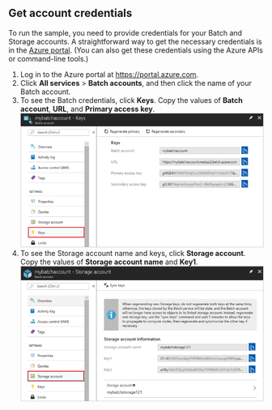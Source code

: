 ## Get account credentials

To run the sample, you need to provide credentials for your Batch and Storage accounts. A straightforward way to get the necessary credentials is in the [Azure portal](https://portal.azure.com). (You can also get these credentials using the Azure APIs or command-line tools.)

1. Log in to the Azure portal at https://portal.azure.com.
2. Click **All services** > **Batch accounts**, and then click the name of your Batch account.
3. To see the Batch credentials, click **Keys**. Copy the values of **Batch account**, **URL**, and **Primary access key**.
    ![Storage credentials](./media/batch-common-credentials/batchkeys.png)
1. To see the Storage account name and keys, click **Storage account**. Copy the values of **Storage account name** and **Key1**.
  ![Storage credentials](./media/batch-common-credentials/storagekeys.png)